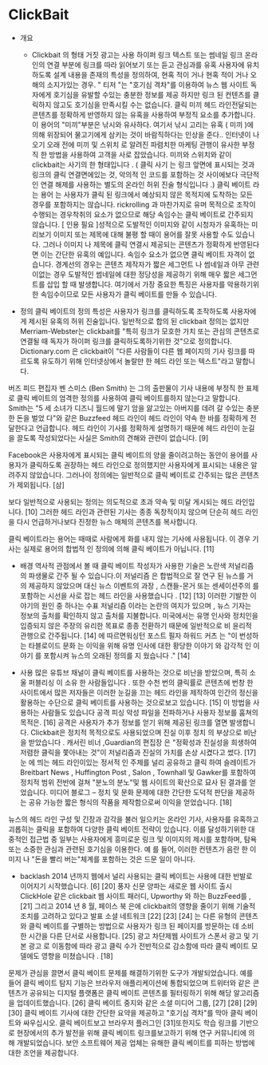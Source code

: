 # ClickBait
 * 개요
   - Clickbait 의 형태 거짓 광고는 사용 하이퍼 링크 텍스트 또는 썸네일 링크 온라인의 연결 부분에 링크를 따라 읽어보기 또는 듣고 관심과를 유혹 사용자에 유치하도록 설계 내용을 존재의 특성을 정의하여, 현혹 적이 거나 현혹 적이 거나 오해의 소지가있는 경우. " 티저 "는 "호기심 격차"를 이용하여 뉴스 웹 사이트 독자에게 호기심을 유발할 수있는 충분한 정보를 제공 하지만 링크 된 컨텐츠를 클릭하지 않고도 호기심을 만족시킬 수는 없습니다. 클릭 미끼 헤드 라인전달되는 콘텐츠를 정확하게 반영하지 않는 유혹을 사용하여 부정직 요소를 추가합니다. 이 용어의 "미끼"부분은 낚시와 유사하다. 여기서 낚시 고리는 유혹 ( 미끼 )에 의해 위장되어 물고기에게 삼키는 것이 바람직하다는 인상을 준다..
 인터넷이 나오기 오래 전에 미끼 및 스위치 로 알려진 파렴치한 마케팅 관행이 유사한 부정직 한 방법을 사용하여 고객을 사로 잡았습니다. 미끼와 스위치와 같이 clickbait는 사기의 한 형태입니다 . ( 클릭 사기 는 링크 앞면에 표시되는 것과 링크의 클릭 연결면에있는 것, 악의적 인 코드를 포함하는 것 사이에보다 극단적 인 연결 해제를 사용하는 별도의 온라인 허위 진술 형식입니다 .) 클릭 베이트 라는 용어 는 사용자가 클릭 된 링크에서 예상되지 않은 목적지에 도착하는 모든 경우를 포함하지는 않습니다. rickrolling 과 마찬가지로 유머 목적으로 조작이 수행되는 경우착취의 요소가 없으므로 해당 속임수는 클릭 베이트로 간주되지 않습니다. [ 인용 필요 ]성적으로 도발적인 이미지와 같이 시청자가 유혹하는 미리보기 이미지 또는 제목에 대해 불평 할 때이 용어를 잘못 사용할 수도 있습니다. 그러나 이미지 나 제목에 클릭 연결시 제공되는 콘텐츠가 정확하게 반영된다면 이는 간단한 유혹의 예입니다. 속임수 요소가 없으면 클릭 베이트 자격이 없습니다. 경계선의 경우는 콘텐츠 제작자가 짧은 세그먼트 나 썸네일과 아무 관련이없는 경우 도발적인 썸네일에 대한 정당성을 제공하기 위해 매우 짧은 세그먼트를 삽입 할 때 발생합니다. 여기에서 가장 중요한 특징은 사용자를 악용하기위한 속임수이므로 모든 사용자가 클릭 베이트를 만들 수 있습니다.
 
 * 정의
 클릭 베이트의 정의 특성은 사용자가 링크를 클릭하도록 조작하도록 사용자에게 제시된 유혹의 허위 진술입니다. 일반적으로 합의 된 clickbait 정의는 없지만 Merriam-Webster는 clickbait를 "특히 링크가 모호한 가치 또는 관심의 콘텐츠로 연결될 때 독자가 하이퍼 링크를 클릭하도록하기위한 것"으로 정의합니다. Dictionary.com 은 clickbait이 "다른 사람들이 다른 웹 페이지의 기사 링크를 따르도록 유도하기 위해 인터넷상에서 놀랄만 한 헤드 라인 또는 텍스트"라고 말합니다.

버즈 피드 편집자 벤 스미스 (Ben Smith) 는 그의 출판물이 기사 내용에 부정직 한 표제로 클릭 베이트의 엄격한 정의를 사용하여 클릭 베이트를하지 않는다고 말합니다. Smith는 "5 세 소녀가 디즈니 월드에 말기 암을 앓고있는 아버지를 데려 갈 수있는 충분한 돈을 벌었 다"와 같은 Buzzfeed 헤드 라인이 헤드 라인이 약속 한 바를 정확하게 전달한다고 언급합니다. 헤드 라인이 기사를 정확하게 설명하기 때문에 헤드 라인이 눈길을 끌도록 작성되었다는 사실은 Smith의 견해와 관련이 없습니다. [9]

Facebook은 사용자에게 표시되는 클릭 베이트의 양을 줄이려고하는 동안이 용어를 사용자가 클릭하도록 권장하는 헤드 라인으로 정의했지만 사용자에게 표시되는 내용은 알려주지 않았습니다. 그러나이 정의에는 일반적으로 클릭 베이트로 간주되는 많은 콘텐츠가 제외됩니다. [삼]

보다 일반적으로 사용되는 정의는 의도적으로 초과 약속 및 미달 게시되는 헤드 라인입니다. [10] 그러한 헤드 라인과 관련된 기사는 종종 독창적이지 않으며 단순히 헤드 라인을 다시 언급하거나보다 진정한 뉴스 매체의 콘텐츠를 복사합니다.

클릭 베이트라는 용어는 때때로 사람에게 화를 내지 않는 기사에 사용됩니다. 이 경우 기사는 실제로 용어의 합법적 인 정의에 의해 클릭 베이트가 아닙니다. [11]

 * 배경 
  역사적 관점에서 볼 때 클릭 베이트 작성자가 사용한 기술은 노란색 저널리즘의 파생물로 간주 될 수 있습니다.이 저널리즘 은 합법적으로 잘 연구 된 뉴스를 거의 제공하지 않았으며 대신 뉴스 이벤트의 과장 , 스캔들-몬거 또는 센세이션주의 를 포함하는 시선을 사로 잡는 헤드 라인을 사용했습니다 . [12] [13] 이러한 기발한 이야기의 원인 중 하나는 수표 저널리즘 이라는 논란의 여지가 있으며 , 뉴스 기자는 정보의 출처를 확인하지 않고 출처를 지불합니다. 미국에서는 유명 인사와 정치인을 입증되지 않은 주장의 유리한 목표로 종종 전환하기 때문에 일반적으로 비 윤리적 관행으로 간주됩니다. [14] 에 따르면워싱턴 포스트 필자 하워드 커츠 는 "이 번성하는 타블로이드 문화 는 이익을 위해 유명 인사에 대한 황당한 이야기 와 감각적 인 이야기 를 포함시켜 뉴스의 오래된 정의를 지 웠습니다 ." [14]

 * 사용 
  많은 유튜브 채널이 클릭 베이트를 사용하는 것으로 비난을 받았으며, 특히 소울 퍼블리싱 이 소유 한 사람들입니다 . 또한 수천 번의 클릭률로 콘텐츠에 번창 한 사이트에서 많은 저자들은 이러한 눈길을 끄는 헤드 라인을 제작하여 인간의 정신을 활용하는 수단으로 클릭 베이트를 사용하는 것으로보고 있습니다. [15] 이 방법을 사용하는 사람들도 있습니다 공격 피싱 악성 파일을 전파하거나 사용자 정보를 훔쳐의 목적은. [16] 공격은 사용자가 추가 정보를 얻기 위해 제공된 링크를 열면 발생합니다. Clickbait은 정치적 목적으로도 사용되었으며 진실 이후 정치 의 부상으로 비난을 받았습니다 . 캐서린 비너 ,Guardian의 편집장 은 "정확성과 진실성을 희생하여 저렴한 클릭을 쫓아내는 것"이 ​​저널리즘과 진실의 가치를 손상 시켰다고 썼다. [17] 눈 에 띄는 헤드 라인이있는 정서적 인 주제를 널리 공유하고 클릭 하여 슬레이트가 Breitbart News , Huffington Post , Salon , Townhall 및 Gawker를 포함하여 정치적 범위 전반에 걸쳐 "분노의 분노"및 웹 사이트의 확산으로 묘사 된 결과를 얻었습니다. 미디어 블로그 – 정치 및 문화 문제에 대한 간단한 도덕적 판단을 제공하는 공유 가능한 짧은 형식의 작품을 제작함으로써 이익을 얻었습니다. [18]

뉴스의 헤드 라인 구성 및 긴장과 감각을 불러 일으키는 온라인 기사, 사용자를 유혹하고 괴롭히는 클릭을 포함하여 다양한 클릭 베이트 전략이 있습니다. 이를 달성하기위한 대중적인 접근법 중 일부는 사용자에게 흥미로운 링크 및 이미지의 제시를 포함하며, 탐욕 또는 소중한 관심과 관련된 호기심을 이용한다. 예 를 들어, 이러한 컨텐츠가 음란 한 이미지 나 "돈을 빨리 버는"체계를 포함하는 것은 드문 일이 아니다.

 * backlash
  2014 년까지 웹에서 널리 사용되는 클릭 베이트는 사용에 대한 반발로 이어지기 시작했습니다. [6] [20] 풍자 신문 양파는 새로운 웹 사이트 출시 ClickHole 같은 clickbait 웹 사이트 패러디, Upworthy 와 하는 BuzzFeed를 , [21] 그리고 2014 년 8 월, 페이스 북 은에 clickbait의 영향을 줄이기 위해 기술적 조치를 고려하고 있다고 발표 소셜 네트워크 [22] [23] [24] 는 다른 유형의 콘텐츠와 클릭 베이트를 구별하는 방법으로 사용자가 링크 된 페이지를 방문하는 데 소비 한 시간을 다른 단서로 사용합니다. [25] 광고 차단제웹 사이트가 스폰서 광고 및 기본 광고 로 이동함에 따라 광고 클릭 수가 전반적으로 감소함에 따라 클릭 베이트 모델에도 영향을 미쳤습니다 . [18]

문제가 관심을 끌면서 클릭 베이트 문제를 해결하기위한 도구가 개발되었습니다. 예를 들어 클릭 베이트 탐지 기능은 브라우저 애플리케이션에 통합되었으며 트위터와 같은 콘텐츠가 공유되는 디지털 플랫폼은 클릭 베이트 콘텐츠를 필터링하기 위해 해당 알고리즘을 업데이트했습니다. [26] 클릭 베이트 중지와 같은 소셜 미디어 그룹, [27] [28] [29] [30] 클릭 베이트 기사에 대한 간단한 요약을 제공하고 "호기심 격차"를 막아 클릭 베이트와 싸우십시오. 클릭 베이트보고 브라우저 플러그인 [31]또한지도 학습 링크를 기반으로 현장에서의 추가 발전을 위해 클릭 베이트 링크를보고하기 위해 연구 커뮤니티에 의해 개발되었습니다. 보안 소프트웨어 제공 업체는 유해한 클릭 베이트를 피하는 방법에 대한 조언을 제공합니다. 
